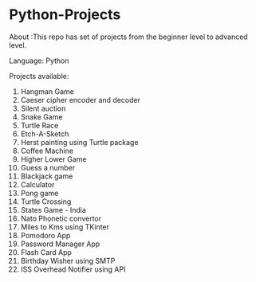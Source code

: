 # Python-Projects
About :This repo has set of projects from the beginner level to advanced level.


Language: Python


Projects available:
1) Hangman Game 
2) Caeser cipher encoder and decoder
3) Silent auction
4) Snake Game
5) Turtle Race
6) Etch-A-Sketch
7) Herst painting using Turtle package
8) Coffee Machine
9) Higher Lower Game
10) Guess a number
11) Blackjack game
12) Calculator
13) Pong game
14) Turtle Crossing
15) States Game - India
16) Nato Phonetic convertor
17) Miles to Kms using TKinter
18) Pomodoro App
19) Password Manager App
20) Flash Card App
21) Birthday Wisher using SMTP
22) ISS Overhead Notifier using API
